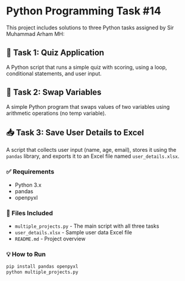 
# Python Programming Task #14

This project includes solutions to three Python tasks assigned by Sir Muhammad Arham MH:

## 🧠 Task 1: Quiz Application
A Python script that runs a simple quiz with scoring, using a loop, conditional statements, and user input.

## 🔄 Task 2: Swap Variables
A simple Python program that swaps values of two variables using arithmetic operations (no temp variable).

## 📥 Task 3: Save User Details to Excel
A script that collects user input (name, age, email), stores it using the `pandas` library, and exports it to an Excel file named `user_details.xlsx`.

### ✅ Requirements
- Python 3.x
- pandas
- openpyxl

### 📁 Files Included
- `multiple_projects.py` - The main script with all three tasks
- `user_details.xlsx` - Sample user data Excel file
- `README.md` - Project overview

### 💡 How to Run
```bash
pip install pandas openpyxl
python multiple_projects.py
```
